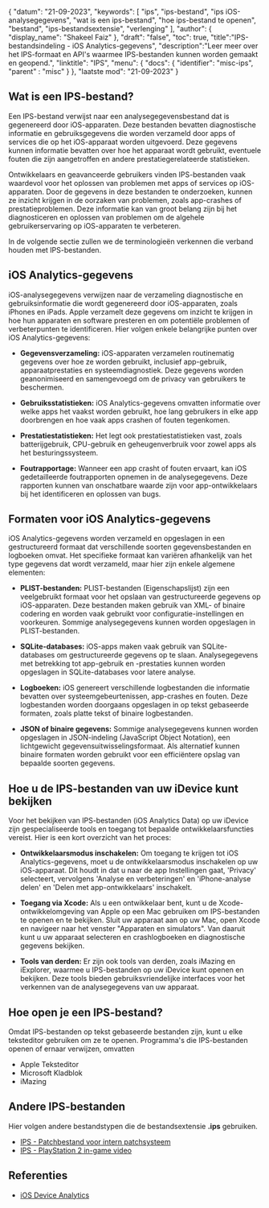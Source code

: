 {
"datum": "21-09-2023",
  "keywords": [
"ips",
"ips-bestand",
"ips iOS-analysegegevens",
"wat is een ips-bestand",
"hoe ips-bestand te openen",
"bestand",
"ips-bestandsextensie",
"verlenging"
],
  "author": {
"display_name": "Shakeel Faiz"
},
"draft": "false",
"toc": true,
"title":"IPS-bestandsindeling - iOS Analytics-gegevens",
  "description":"Leer meer over het IPS-formaat en API's waarmee IPS-bestanden kunnen worden gemaakt en geopend.",
"linktitle": "IPS",
  "menu": {
    "docs": {
      "identifier": "misc-ips",
"parent" : "misc"
}
},
"laatste mod": "21-09-2023"
}

## Wat is een IPS-bestand?

Een IPS-bestand verwijst naar een analysegegevensbestand dat is gegenereerd door iOS-apparaten. Deze bestanden bevatten diagnostische informatie en gebruiksgegevens die worden verzameld door apps of services die op het iOS-apparaat worden uitgevoerd. Deze gegevens kunnen informatie bevatten over hoe het apparaat wordt gebruikt, eventuele fouten die zijn aangetroffen en andere prestatiegerelateerde statistieken.

Ontwikkelaars en geavanceerde gebruikers vinden IPS-bestanden vaak waardevol voor het oplossen van problemen met apps of services op iOS-apparaten. Door de gegevens in deze bestanden te onderzoeken, kunnen ze inzicht krijgen in de oorzaken van problemen, zoals app-crashes of prestatieproblemen. Deze informatie kan van groot belang zijn bij het diagnosticeren en oplossen van problemen om de algehele gebruikerservaring op iOS-apparaten te verbeteren.

In de volgende sectie zullen we de terminologieën verkennen die verband houden met IPS-bestanden.

## iOS Analytics-gegevens

iOS-analysegegevens verwijzen naar de verzameling diagnostische en gebruiksinformatie die wordt gegenereerd door iOS-apparaten, zoals iPhones en iPads. Apple verzamelt deze gegevens om inzicht te krijgen in hoe hun apparaten en software presteren en om potentiële problemen of verbeterpunten te identificeren. Hier volgen enkele belangrijke punten over iOS Analytics-gegevens:

- **Gegevensverzameling:** iOS-apparaten verzamelen routinematig gegevens over hoe ze worden gebruikt, inclusief app-gebruik, apparaatprestaties en systeemdiagnostiek. Deze gegevens worden geanonimiseerd en samengevoegd om de privacy van gebruikers te beschermen.

- **Gebruiksstatistieken:** iOS Analytics-gegevens omvatten informatie over welke apps het vaakst worden gebruikt, hoe lang gebruikers in elke app doorbrengen en hoe vaak apps crashen of fouten tegenkomen.

- **Prestatiestatistieken:** Het legt ook prestatiestatistieken vast, zoals batterijgebruik, CPU-gebruik en geheugenverbruik voor zowel apps als het besturingssysteem.

- **Foutrapportage:** Wanneer een app crasht of fouten ervaart, kan iOS gedetailleerde foutrapporten opnemen in de analysegegevens. Deze rapporten kunnen van onschatbare waarde zijn voor app-ontwikkelaars bij het identificeren en oplossen van bugs.

## Formaten voor iOS Analytics-gegevens

iOS Analytics-gegevens worden verzameld en opgeslagen in een gestructureerd formaat dat verschillende soorten gegevensbestanden en logboeken omvat. Het specifieke formaat kan variëren afhankelijk van het type gegevens dat wordt verzameld, maar hier zijn enkele algemene elementen:

- **PLIST-bestanden:** PLIST-bestanden (Eigenschapslijst) zijn een veelgebruikt formaat voor het opslaan van gestructureerde gegevens op iOS-apparaten. Deze bestanden maken gebruik van XML- of binaire codering en worden vaak gebruikt voor configuratie-instellingen en voorkeuren. Sommige analysegegevens kunnen worden opgeslagen in PLIST-bestanden.

- **SQLite-databases:** iOS-apps maken vaak gebruik van SQLite-databases om gestructureerde gegevens op te slaan. Analysegegevens met betrekking tot app-gebruik en -prestaties kunnen worden opgeslagen in SQLite-databases voor latere analyse.

- **Logboeken:** iOS genereert verschillende logbestanden die informatie bevatten over systeemgebeurtenissen, app-crashes en fouten. Deze logbestanden worden doorgaans opgeslagen in op tekst gebaseerde formaten, zoals platte tekst of binaire logbestanden.

- **JSON of binaire gegevens:** Sommige analysegegevens kunnen worden opgeslagen in JSON-indeling (JavaScript Object Notation), een lichtgewicht gegevensuitwisselingsformaat. Als alternatief kunnen binaire formaten worden gebruikt voor een efficiëntere opslag van bepaalde soorten gegevens.

## Hoe u de IPS-bestanden van uw iDevice kunt bekijken

Voor het bekijken van IPS-bestanden (iOS Analytics Data) op uw iDevice zijn gespecialiseerde tools en toegang tot bepaalde ontwikkelaarsfuncties vereist. Hier is een kort overzicht van het proces:

- **Ontwikkelaarsmodus inschakelen:** Om toegang te krijgen tot iOS Analytics-gegevens, moet u de ontwikkelaarsmodus inschakelen op uw iOS-apparaat. Dit houdt in dat u naar de app Instellingen gaat, 'Privacy' selecteert, vervolgens 'Analyse en verbeteringen' en 'iPhone-analyse delen' en 'Delen met app-ontwikkelaars' inschakelt.

- **Toegang via Xcode:** Als u een ontwikkelaar bent, kunt u de Xcode-ontwikkelomgeving van Apple op een Mac gebruiken om IPS-bestanden te openen en te bekijken. Sluit uw apparaat aan op uw Mac, open Xcode en navigeer naar het venster "Apparaten en simulators". Van daaruit kunt u uw apparaat selecteren en crashlogboeken en diagnostische gegevens bekijken.

- **Tools van derden:** Er zijn ook tools van derden, zoals iMazing en iExplorer, waarmee u IPS-bestanden op uw iDevice kunt openen en bekijken. Deze tools bieden gebruiksvriendelijke interfaces voor het verkennen van de analysegegevens van uw apparaat.

## Hoe open je een IPS-bestand?

Omdat IPS-bestanden op tekst gebaseerde bestanden zijn, kunt u elke teksteditor gebruiken om ze te openen. Programma's die IPS-bestanden openen of ernaar verwijzen, omvatten

- Apple Teksteditor
- Microsoft Kladblok
- iMazing

## Andere IPS-bestanden

Hier volgen andere bestandstypen die de bestandsextensie **.ips** gebruiken.

- [IPS - Patchbestand voor intern patchsysteem](/nl/game/ips/)
- [IPS - PlayStation 2 in-game video](/nl/game/ips-ps2/)

## Referenties
* [iOS Device Analytics](https://www.apple.com/legal/privacy/data/en/device-analytics/)
